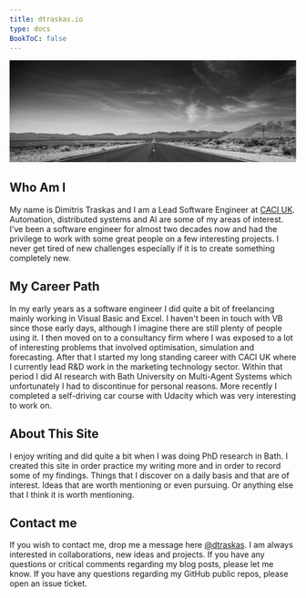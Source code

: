 ```yaml
---
title: dtraskas.io
type: docs
BookToC: false
---
```


![alt-text](photos/theroad.png "The Road")

## Who Am I

My name is Dimitris Traskas and I am a Lead Software Engineer at [CACI UK](http://www.caci.co.uk). Automation, distributed systems and AI are some of my areas of interest. I've been a software engineer for almost two decades now and had the privilege to work with some great people on a few interesting projects. I never get tired of new challenges especially if it is to create something completely new. 


## My Career Path

In my early years as a software engineer I did quite a bit of freelancing mainly working in Visual Basic and Excel. I haven't been in touch with VB since those early days, although I imagine there are still plenty of people using it. I then moved on to a consultancy firm where I was exposed to a lot of interesting problems that involved optimisation, simulation and forecasting. After that I started my long standing career with CACI UK where I currently lead R&D work in the marketing technology sector. Within that period I did AI research with Bath University on Multi-Agent Systems which unfortunately I had to discontinue for personal reasons. More recently I completed a self-driving car course with Udacity which was very interesting to work on.

## About This Site

I enjoy writing and did quite a bit when I was doing PhD research in Bath. I created this site in order practice my writing more and in order to record some of my findings. Things that I discover on a daily basis and that are of interest. Ideas that are worth mentioning or even pursuing. Or anything else that I think it is worth mentioning. 

## Contact me

If you wish to contact me, drop me a message here [@dtraskas](https://twitter.com/dtraskas). I am always interested in collaborations, new ideas and projects. If you have any questions or critical comments regarding my blog posts, please let me know. If you have any questions regarding my GitHub public repos, please open an issue ticket.